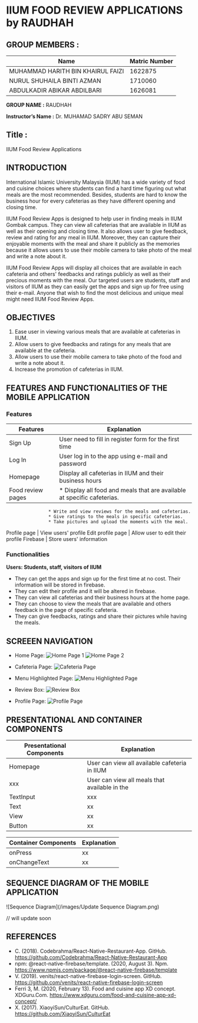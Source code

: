 # IIUM FOOD REVIEW APPLICATIONS by RAUDHAH

## GROUP MEMBERS : 

**Name** | **Matric Number**
----------------------------------- | -------------
MUHAMMAD HARITH BIN KHAIRUL FAIZI | 1622875
NURUL SHUHAILA BINTI AZMAN | 1710060
ABDULKADIR ABIKAR ABDILBARI | 1626081

**GROUP NAME :** RAUDHAH

**Instructor’s Name :** Dr. MUHAMAD SADRY ABU SEMAN


## Title :
IIUM Food Review Applications


## INTRODUCTION

International Islamic University Malaysia (IIUM) has a wide variety of food and cuisine choices where students can find a hard time figuring out what meals are the most recommended. Besides, students are hard to know the business hour for every cafeterias as they have different opening and closing time.

IIUM Food Review Apps is designed to help user in finding meals in IIUM Gombak campus. They can view all cafeterias that are available in IIUM as well as their opening and closing time. It also allows user to give feedback, review and rating for any meal in IIUM. Moreover, they can capture their enjoyable moments with the meal and share it publicly as the memories because it allows users to use their mobile camera to take photo of the meal and write a note about it.

IIUM Food Review Apps will display all choices that are available in each cafeteria and others' feedbacks and ratings publicly as well as their precious moments with the meal. Our targeted users are students, staff and visitors of IIUM as they can easily get the apps and sign up for free using their e-mail. Anyone that wish to find the most delicious and unique meal might need IIUM Food Review Apps.


## OBJECTIVES
1. Ease user in viewing various meals that are available at cafeterias in IIUM.
1. Allow users to give feedbacks and ratings for any meals that are available at the cafeteria.
1. Allow users to use their mobile camera to take photo of the food and write a note about it.
1. Increase the promotion of cafeterias in IIUM.


## FEATURES AND FUNCTIONALITIES OF THE MOBILE APPLICATION

### Features

Features | Explanation
------------ | ----------------------------
Sign Up | User need to fill in register form for the first time
Log In | User log in to the app using e-mail and password
Homepage | Display all cafeterias in IIUM and their business hours
Food review pages | * Display all food and meals that are available at specific cafeterias.
                    * Write and view reviews for the meals and cafeterias.
                    * Give ratings to the meals in specific cafeterias.
                    * Take pictures and upload the moments with the meal.
Profile page | View users' profile
Edit profile page | Allow user to edit their profile
Firebase | Store users' information

### Functionalities
**Users: Students, staff, visitors of IIUM**
* They can get the apps and sign up for the first time at no cost. Their information will be stored in firebase.
* They can edit their profile and it will be altered in firebase.
* They can view all cafeterias and their business hours at the home page.
* They can choose to view the meals that are available and others feedback in the page of specific cafeteria.
* They can give feedbacks, ratings and share their pictures while having the meals.


## SCREEEN NAVIGATION

* Home Page:
![Home Page 1](/images/HomePage.jpg)
![Home Page 2](/images/HomePage2.jpg)

* Cafeteria Page:
![Cafeteria Page](/images/CafeteriaPage.jpg)

* Menu Highlighted Page:
![Menu Highlighted Page](MenuHighlights.jpg)

* Review Box:
![Review Box](Review.jpg)

* Profile Page:
![Profile Page](ProfilePage.jpg)


## PRESENTATIONAL AND CONTAINER COMPONENTS

Presentational Components | Explanation
------------- | ---------------------------------------
Homepage | User can view all available cafeteria in IIUM
xxx | User can view all meals that available in the 
TextInput | xxx
Text | xx
View | xx
Button | xx


Container Components | Explanation
------------- | ---------------------------------------
onPress |xx
onChangeText | xx


## SEQUENCE DIAGRAM OF THE MOBILE APPLICATION

![Sequence Diagram](/images/Update Sequence Diagram.png)

// will update soon


## REFERENCES

* C. (2018). Codebrahma/React-Native-Restaurant-App. GitHub. https://github.com/Codebrahma/React-Native-Restaurant-App
* npm: @react-native-firebase/template. (2020, August 3). Npm. https://www.npmjs.com/package/@react-native-firebase/template
* V. (2019). venits/react-native-firebase-login-screen. GitHub. https://github.com/venits/react-native-firebase-login-screen
* Ferri 3, M. (2020, February 13). Food and cuisine app XD concept. XDGuru.Com. https://www.xdguru.com/food-and-cuisine-app-xd-concept/
* X. (2017). XiaoyiSun/CulturEat. GitHub. https://github.com/XiaoyiSun/CulturEat
